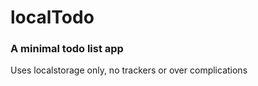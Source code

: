 # localTodo

### A minimal todo list app

Uses localstorage only, no trackers or over complications
